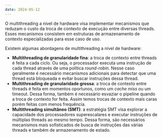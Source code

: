 ```yaml
---
date: 2024-05-12
---
```


O multithreading a nível de hardware visa implementar mecanismos que reduzam o custo da troca de contexto de execução entre diversas threads. Esses mecanismos consistem em estruturas de armazenamento de contexto especializadas para esse caso de uso.

Existem algumas abordagens de multithreading a nível de hardware:

- **Multithreading de granularidade fina**: a troca de contexto entre threads é feita a cada ciclo. Ou seja, o processador executa uma instrução de cada thread através de uma política *round-robin*. Nesse caso geralmente é necessário mecanismos adicionais para detectar que uma thread está bloqueada e evitar buscar instruções dessa thread.
- **Multithreading de granularidade grossa**: a troca de contexto entre threads é feita em momentos oportunos, como um *cache miss* ou um timeout. Dessa forma, também é necessário esvaziar o pipeline quando a troca de contexto for feita. Assim temos trocas de contexto mais caras porém feitas com menos frequência.
- **Multithreading simultâneo (SMT)**: a estratégia SMT visa explorar a capacidade dos processadores superescalares e executar instruções de múltiplas threads ao mesmo tempo. Dessa forma, são necessários mecanismos mais sofisticados de busca de instruções das várias threads e também de armazenamento de estado.
